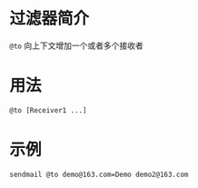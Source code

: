 过滤器简介
======= 

`@to` 向上下文增加一个或者多个接收者
 

用法
=======

```bash
@to [Receiver1 ...]
```


示例
=======

```bash
sendmail @to demo@163.com=Demo demo2@163.com
```

